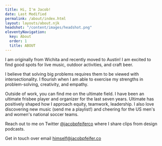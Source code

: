 ```yaml
---
title: Hi, I'm Jacob!
date: Last Modified 
permalink: /about/index.html
layout: layouts/about.njk
headshot: "/content/images/headshot.png"
eleventyNavigation:
  key: About
  order: 1
  title: ABOUT
---
```

I am originally from Wichita and recently moved to Austin! I am excited to find good spots for live music, outdoor activities, and craft beer. 

I believe that solving big problems requires them to be viewed with intersectionality. I flourish when I am able to exercise my strengths in problem-solving, creativity, and empathy. 

Outside of work, you can find me on the ultimate field. 
I have been an ultimate frisbee player and organizer for the last seven years. Ultimate has positively shaped how I approach equity, teamwork, leadership. I also love discovering new music (send me a playlist!) and cheering for the US men's and women's national soccer teams.

Reach out to me on Twitter [@jacobpfeiferco](http://twitter.com/jacobpfeiferco) where I share clips from design podcasts.

Get in touch over email himself@jacobpfeifer.co